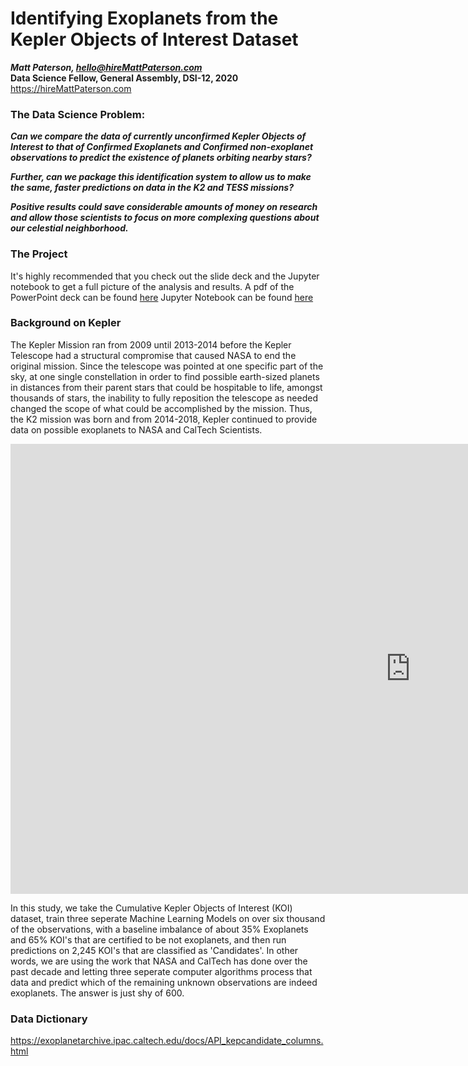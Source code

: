 # Identifying Exoplanets from the Kepler Objects of Interest Dataset
***Matt Paterson, hello@hireMattPaterson.com***<br>
**Data Science Fellow, General Assembly, DSI-12, 2020**<br>
https://hireMattPaterson.com

### The Data Science Problem:
***Can we compare the data of currently unconfirmed Kepler Objects of Interest to that of Confirmed Exoplanets and Confirmed non-exoplanet observations to predict the existence of planets orbiting nearby stars?***

***Further, can we package this identification system to allow us to make the same, faster predictions on data in the K2 and TESS missions?***

***Positive results could save considerable amounts of money on research and allow those scientists to focus on more complexing questions about our celestial neighborhood.***

### The Project
It's highly recommended that you check out the slide deck and the Jupyter notebook to get a full picture of the analysis and results.
A pdf of the PowerPoint deck can be found <a href='https://github.com/MattPat1981/exoplanet_alpha_models/blob/master/presentationBoldlyGoing.pdf'>here</a>
Jupyter Notebook can be found <a href='https://github.com/MattPat1981/exoplanet_alpha_models/blob/master/code/exoplanet_identification.ipynb'>here</a>

### Background on Kepler
The Kepler Mission ran from 2009 until 2013-2014 before the Kepler Telescope had a structural compromise that caused NASA to end the original mission. Since the telescope was pointed at one specific part of the sky, at one single constellation in order to find possible earth-sized planets in distances from their parent stars that could be hospitable to life, amongst thousands of stars, the inability to fully reposition the telescope as needed changed the scope of what could be accomplished by the mission. Thus, the K2 mission was born and from 2014-2018, Kepler continued to provide data on possible exoplanets to NASA and CalTech Scientists.

<iframe width="1280" height="720" src="https://www.youtube.com/embed/lBbHNzwom7g" frameborder="0" allow="accelerometer; autoplay; encrypted-media; gyroscope; picture-in-picture" allowfullscreen></iframe>


In this study, we take the Cumulative Kepler Objects of Interest (KOI) dataset, train three seperate Machine Learning Models on over six thousand of the observations, with a baseline imbalance of about 35% Exoplanets and 65% KOI's that are certified to be not exoplanets, and then run predictions on 2,245 KOI's that are classified as 'Candidates'. In other words, we are using the work that NASA and CalTech has done over the past decade and letting three seperate computer algorithms process that data and predict which of the remaining unknown observations are indeed exoplanets. The answer is just shy of 600.

### Data Dictionary
https://exoplanetarchive.ipac.caltech.edu/docs/API_kepcandidate_columns.html
